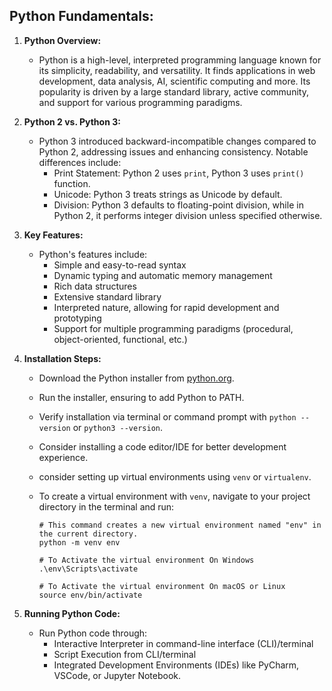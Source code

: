 ## Python Fundamentals:

1. **Python Overview:**
   - Python is a high-level, interpreted programming language known for its simplicity, readability, and versatility. It finds applications in web development, data analysis, AI, scientific computing and more. Its popularity is driven by a large standard library, active community, and support for various programming paradigms.

2. **Python 2 vs. Python 3:**
   - Python 3 introduced backward-incompatible changes compared to Python 2, addressing issues and enhancing consistency. Notable differences include:
     - Print Statement: Python 2 uses `print`, Python 3 uses `print()` function.
     - Unicode: Python 3 treats strings as Unicode by default.
     - Division: Python 3 defaults to floating-point division, while in Python 2, it performs integer division unless specified otherwise.

3. **Key Features:**
   - Python's features include:
     - Simple and easy-to-read syntax
     - Dynamic typing and automatic memory management
     - Rich data structures
     - Extensive standard library
     - Interpreted nature, allowing for rapid development and prototyping
     - Support for multiple programming paradigms (procedural, object-oriented, functional, etc.)

4. **Installation Steps:**
   - Download the Python installer from [python.org](https://www.python.org/).
   - Run the installer, ensuring to add Python to PATH.
   - Verify installation via terminal or command prompt with `python --version` or `python3 --version`.
   - Consider installing a code editor/IDE for better development experience.
   - consider setting up virtual environments using `venv` or `virtualenv`.
   - To create a virtual environment with `venv`, navigate to your project directory in the terminal and run:

      ```
      # This command creates a new virtual environment named "env" in the current directory.
      python -m venv env

      # To Activate the virtual environment On Windows
      .\env\Scripts\activate

      # To Activate the virtual environment On macOS or Linux
      source env/bin/activate 
      ```

5. **Running Python Code:**
   - Run Python code through:
     - Interactive Interpreter in command-line interface (CLI)/terminal
     - Script Execution from CLI/terminal
     - Integrated Development Environments (IDEs) like PyCharm, VSCode, or Jupyter Notebook.

